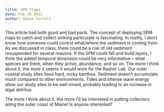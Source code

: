 ```yaml
---
title: SPM Traps
date: Feb 19 2021
author: Shane Farrell
---
```


This article had both good and bad parts. The concept of deploying SPM traps to catch and collect sinking particulate is fascinating. In reality, I don’t know how someone could control what/where the sediment is coming from. As we discussed in class, there could be a risk of old sediment resuspended for several reasons. If the SPM could fall and build layers, I think the added temporal dimension could be very informative – what species are there, when they arrive, abundance, and so on. The more I think about it, the more it seems it would work for the Rasher Lab. Our outer coastal study sites have hard, rocky benthos. Sediment doesn’t accumulate much compared to other environments. Tides and intense wave energy allow our study sites to be well mixed, probably leading to an increase in algal detritus. 

The more I think about it, the more I’d be interested in putting collectors along the outer coast of Maine! Is anyone interested?  


